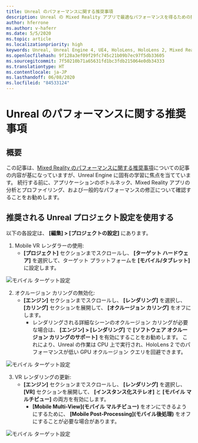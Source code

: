 ```yaml
---
title: Unreal のパフォーマンスに関する推奨事項
description: Unreal の Mixed Reality アプリで最適なパフォーマンスを得るための推奨事項
author: hferrone
ms.author: v-haferr
ms.date: 5/5/2020
ms.topic: article
ms.localizationpriority: high
keywords: Unreal, Unreal Engine 4, UE4, HoloLens, HoloLens 2, Mixed Reality, パフォーマンス, 最適化, 設定, ドキュメント
ms.openlocfilehash: 9f128a3ef09f29fc745c21b09b7ec97f5db33605
ms.sourcegitcommit: 7f50210b71a65631fd1bc3fdb215064e0db34333
ms.translationtype: HT
ms.contentlocale: ja-JP
ms.lasthandoff: 06/08/2020
ms.locfileid: "84533124"
---
```

# <a name="performance-recommendations-for-unreal"></a>Unreal のパフォーマンスに関する推奨事項

## <a name="overview"></a>概要

この記事は、[Mixed Reality のパフォーマンスに関する推奨事項](understanding-performance-for-mixed-reality.md)についての記事の内容が基になっていますが、Unreal Engine に固有の学習に焦点を当てています。 続行する前に、アプリケーションのボトルネック、Mixed Reality アプリの分析とプロファイリング、および一般的なパフォーマンスの修正について確認することをお勧めします。

## <a name="recommended-unreal-project-settings"></a>推奨される Unreal プロジェクト設定を使用する
以下の各設定は、 **[編集] > [プロジェクトの設定]** にあります。

1. Mobile VR レンダラーの使用:
    * **[プロジェクト]** セクションまでスクロールし、 **[ターゲット ハードウェア]** を選択して、ターゲット プラットフォームを **[モバイル/タブレット]** に設定します。

![モバイル ターゲット設定](images/unreal/performance-recommendations-img-01.png)

2. オクルージョン カリングの無効化:
    * **[エンジン]** セクションまでスクロールし、 **[レンダリング]** を選択し、 **[カリング]** セクションを展開して、 **[オクルージョン カリング]** をオフにします。
        + レンダリングされる詳細なシーンのオクルージョン カリングが必要な場合は、 **[エンジン] > [レンダリング]** で **[ソフトウェア オクルージョン カリングのサポート]** を有効にすることをお勧めします。 これにより、Unreal の作業は CPU 上で実行され、HoloLens 2 でのパフォーマンスが低い GPU オクルージョン クエリを回避できます。

![モバイル ターゲット設定](images/unreal/performance-recommendations-img-02.png)

3. VR レンダリングの更新:
    * **[エンジン]** セクションまでスクロールし、 **[レンダリング]** を選択し、 **[VR]** セクションを展開して、 **[インスタンス化ステレオ]** と **[モバイル マルチビュー]** の両方を有効にします。
        + **[Mobile Multi-View]\(モバイル マルチビュー\)** をオンにできるようにするために、 **[Mobile Post-Processing]\(モバイル後処理\)** をオフにすることが必要な場合があります。

![モバイル ターゲット設定](images/unreal/performance-recommendations-img-03.png)
